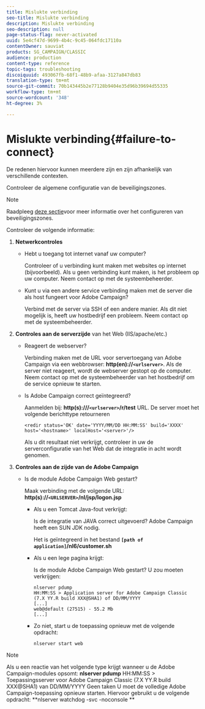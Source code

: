 ```yaml
---
title: Mislukte verbinding
seo-title: Mislukte verbinding
description: Mislukte verbinding
seo-description: null
page-status-flag: never-activated
uuid: 5e4cf47d-9699-4b4c-9c45-064fdc17110a
contentOwner: sauviat
products: SG_CAMPAIGN/CLASSIC
audience: production
content-type: reference
topic-tags: troubleshooting
discoiquuid: 493067fb-68f1-48b9-afaa-3127a847db83
translation-type: tm+mt
source-git-commit: 70b143445b2e77128b9404e35d96b39694d55335
workflow-type: tm+mt
source-wordcount: '348'
ht-degree: 3%

---
```



# Mislukte verbinding{#failure-to-connect}

De redenen hiervoor kunnen meerdere zijn en zijn afhankelijk van verschillende contexten.

Controleer de algemene configuratie van de beveiligingszones.

>[!NOTE]
>
>Raadpleeg [deze sectie](../../installation/using/configuring-campaign-server.md#defining-security-zones)voor meer informatie over het configureren van beveiligingszones.

Controleer de volgende informatie:

1. **Netwerkcontroles**

   * Hebt u toegang tot internet vanaf uw computer?

      Controleer of u verbinding kunt maken met websites op internet (bijvoorbeeld). Als u geen verbinding kunt maken, is het probleem op uw computer. Neem contact op met de systeembeheerder.

   * Kunt u via een andere service verbinding maken met de server die als host fungeert voor Adobe Campaign?

      Verbind met de server via SSH of een andere manier. Als dit niet mogelijk is, heeft uw hostbedrijf een probleem. Neem contact op met de systeembeheerder.

1. **Controles aan de serverzijde** van het Web (IIS/apache/etc.)

   * Reageert de webserver?

      Verbinding maken met de URL voor servertoegang van Adobe Campaign via een webbrowser: **http(en)://`<urlserver>`**. Als de server niet reageert, wordt de webserver gestopt op de computer. Neem contact op met de systeembeheerder van het hostbedrijf om de service opnieuw te starten.

   * Is Adobe Campaign correct geïntegreerd?

      Aanmelden bij: **http(s):///`<urlserver>`/r/test** URL. De server moet het volgende berichttype retourneren

      ```
      <redir status='OK' date='YYYY/MM/DD HH:MM:SS' build='XXXX' host='<hostname>' localHost='<server>'/>
      ```

      Als u dit resultaat niet verkrijgt, controleer in uw de serverconfiguratie van het Web dat de integratie in acht wordt genomen.

1. **Controles aan de zijde van de Adobe Campaign**

   * Is de module Adobe Campaign Web gestart?

      Maak verbinding met de volgende URL: **http(s)://`<URLSERVER>`/nl/jsp/logon.jsp**

      * Als u een Tomcat Java-fout verkrijgt:

         Is de integratie van JAVA correct uitgevoerd? Adobe Campaign heeft een SUN JDK nodig.

         Het is geïntegreerd in het bestand **`[path of application]`/nl6/customer.sh**

      * Als u een lege pagina krijgt:

         Is de module Adobe Campaign Web gestart? U zou moeten verkrijgen:

         ```
         nlserver pdump
         HH:MM:SS > Application server for Adobe Campaign Classic (7.X YY.R build XXX@SHA1) of DD/MM/YYYY
         [...]
         web@default (27515) - 55.2 Mb
         [...]
         ```

      * Zo niet, start u de toepassing opnieuw met de volgende opdracht:

         ```
         nlserver start web
         ```
>[!NOTE]
>
>Als u een reactie van het volgende type krijgt wanneer u de Adobe Campaign-modules opsomt: **nlserver pdump**
>HH:MM:SS > Toepassingsserver voor Adobe Campaign Classic (7.X YY.R build XXX@SHA1) van DD/MM/YYYY Geen taken U moet de volledige Adobe Campaign-toepassing opnieuw starten. Hiervoor gebruikt u de volgende opdracht: **nlserver watchdog -svc -noconsole **
